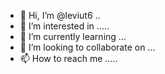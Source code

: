 - 👋 Hi, I’m @leviut6 ..
- 👀 I’m interested in .....
- 🌱 I’m currently learning ...
- 💞️ I’m looking to collaborate on ...
- 📫 How to reach me .....

<!---
leviut6/leviut6 is a ✨ special ✨ repository because its `README.md` (this file) appears on your GitHub profile.
You can click the Preview link to take a look at your changes.
--->
